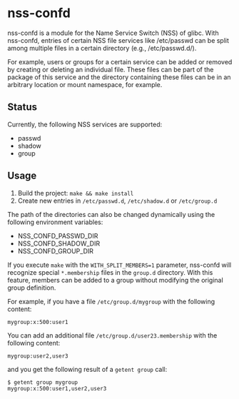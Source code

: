 nss-confd
=========

nss-confd is a module for the Name Service Switch (NSS) of glibc. With nss-confd,
entries of certain NSS file services like /etc/passwd can be split among multiple
files in a certain directory (e.g., /etc/passwd.d/).

For example, users or groups for a certain service can be added or removed by
creating or deleting an individual file. These files can be part of the package
of this service and the directory containing these files can be in an arbitrary
location or mount namespace, for example.

Status
------

Currently, the following NSS services are supported:

 * passwd
 * shadow
 * group

Usage
-----

 1. Build the project: `make && make install`
 2. Create new entries in `/etc/passwd.d`, `/etc/shadow.d` or `/etc/group.d`

The path of the directories can also be changed dynamically using the following
environment variables:

 * NSS_CONFD_PASSWD_DIR
 * NSS_CONFD_SHADOW_DIR
 * NSS_CONFD_GROUP_DIR

If you execute `make` with the `WITH_SPLIT_MEMBERS=1` parameter, nss-confd will
recognize special `*.membership` files in the `group.d` directory. With this
feature, members can be added to a group without modifying the original group
definition.

For example, if you have a file `/etc/group.d/mygroup` with the following content:

```
mygroup:x:500:user1
```

You can add an additional file `/etc/group.d/user23.membership` with the
following content:

```
mygroup:user2,user3
```

and you get the following result of a `getent group` call:

```
$ getent group mygroup
mygroup:x:500:user1,user2,user3
```
